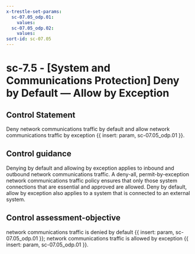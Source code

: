 ```yaml
---
x-trestle-set-params:
  sc-07.05_odp.01:
    values:
  sc-07.05_odp.02:
    values:
sort-id: sc-07.05
---
```


# sc-7.5 - \[System and Communications Protection\] Deny by Default — Allow by Exception

## Control Statement

Deny network communications traffic by default and allow network communications traffic by exception {{ insert: param, sc-07.05_odp.01 }}.

## Control guidance

Denying by default and allowing by exception applies to inbound and outbound network communications traffic. A deny-all, permit-by-exception network communications traffic policy ensures that only those system connections that are essential and approved are allowed. Deny by default, allow by exception also applies to a system that is connected to an external system.

## Control assessment-objective

network communications traffic is denied by default {{ insert: param, sc-07.05_odp.01 }};
network communications traffic is allowed by exception {{ insert: param, sc-07.05_odp.01 }}.
